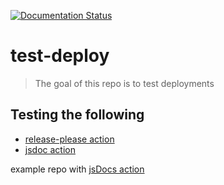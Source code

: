[![Documentation Status](https://readthedocs.org/projects/ansicolortags/badge/?version=latest)](https://jpbnetley.github.io/test-deploy/)

# test-deploy
> The goal of this repo is to test deployments

## Testing the following
- [release-please action](https://github.com/google-github-actions/release-please-action)
- [jsdoc action](https://github.com/andstor/jsdoc-action)

example repo with [jsDocs action](https://github.com/chinmay-kothari/DocsExample)